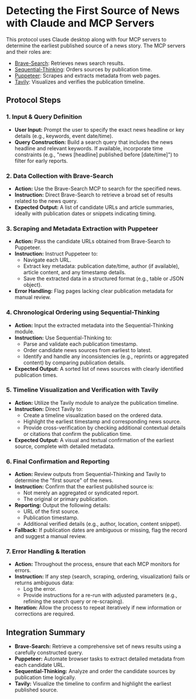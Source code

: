 # Detecting the First Source of News with Claude and MCP Servers

This protocol uses Claude desktop along with four MCP servers to determine the earliest published source of a news story. The MCP servers and their roles are:

- [Brave-Search](https://github.com/modelcontextprotocol/servers/tree/main/src/brave-search): Retrieves news search results.
- [Sequential-Thinking](https://github.com/modelcontextprotocol/servers/tree/main/src/sequentialthinking): Orders sources by publication time.
- [Puppeteer](https://github.com/modelcontextprotocol/servers/tree/main/src/puppeteer): Scrapes and extracts metadata from web pages.
- [Tavily](https://github.com/tavily-ai/tavily-mcp): Visualizes and verifies the publication timeline.

## Protocol Steps

### 1. Input & Query Definition
- **User Input:** Prompt the user to specify the exact news headline or key details (e.g., keywords, event date/time).
- **Query Construction:** Build a search query that includes the news headline and relevant keywords. If available, incorporate time constraints (e.g., "news [headline] published before [date/time]") to filter for early reports.

### 2. Data Collection with Brave-Search
- **Action:** Use the Brave-Search MCP to search for the specified news.
- **Instruction:** Direct Brave-Search to retrieve a broad set of results related to the news query.
- **Expected Output:** A list of candidate URLs and article summaries, ideally with publication dates or snippets indicating timing.

### 3. Scraping and Metadata Extraction with Puppeteer
- **Action:** Pass the candidate URLs obtained from Brave-Search to Puppeteer.
- **Instruction:** Instruct Puppeteer to:
  - Navigate each URL.
  - Extract key metadata: publication date/time, author (if available), article content, and any timestamp details.
  - Save the extracted data in a structured format (e.g., table or JSON object).
- **Error Handling:** Flag pages lacking clear publication metadata for manual review.

### 4. Chronological Ordering using Sequential-Thinking
- **Action:** Input the extracted metadata into the Sequential-Thinking module.
- **Instruction:** Use Sequential-Thinking to:
  - Parse and validate each publication timestamp.
  - Order candidate news sources from earliest to latest.
  - Identify and handle any inconsistencies (e.g., reprints or aggregated content) by comparing publication details.
- **Expected Output:** A sorted list of news sources with clearly identified publication times.

### 5. Timeline Visualization and Verification with Tavily
- **Action:** Utilize the Tavily module to analyze the publication timeline.
- **Instruction:** Direct Tavily to:
  - Create a timeline visualization based on the ordered data.
  - Highlight the earliest timestamp and corresponding news source.
  - Provide cross-verification by checking additional contextual details or citations that confirm the publication time.
- **Expected Output:** A visual and textual confirmation of the earliest source, complete with detailed metadata.

### 6. Final Confirmation and Reporting
- **Action:** Review outputs from Sequential-Thinking and Tavily to determine the "first source" of the news.
- **Instruction:** Confirm that the earliest published source is:
  - Not merely an aggregated or syndicated report.
  - The original or primary publication.
- **Reporting:** Output the following details:
  - URL of the first source.
  - Publication timestamp.
  - Additional verified details (e.g., author, location, content snippet).
- **Fallback:** If publication dates are ambiguous or missing, flag the record and suggest a manual review.

### 7. Error Handling & Iteration
- **Action:** Throughout the process, ensure that each MCP monitors for errors.
- **Instruction:** If any step (search, scraping, ordering, visualization) fails or returns ambiguous data:
  - Log the error.
  - Provide instructions for a re-run with adjusted parameters (e.g., refining the search query or re-scraping).
- **Iteration:** Allow the process to repeat iteratively if new information or corrections are required.

## Integration Summary
- **Brave-Search:** Retrieve a comprehensive set of news results using a carefully constructed query.
- **Puppeteer:** Automate browser tasks to extract detailed metadata from each candidate URL.
- **Sequential-Thinking:** Analyze and order the candidate sources by publication time logically.
- **Tavily:** Visualize the timeline to confirm and highlight the earliest published source.
